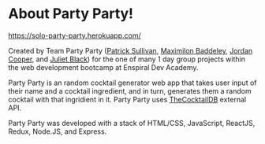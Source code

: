 # About Party Party!

https://solo-party-party.herokuapp.com/

Created by Team Party Party ([Patrick Sullivan](https://github.com/patrick-j-sulley), [Maximilon Baddeley](https://github.com/Maximilon), [Jordan Cooper](https://github.com/Jordy1311), and [Juliet Black](https://github.com/JULIET-01)) for the one of many 1 day group projects within the web development bootcamp at Enspiral Dev Academy.

Party Party is an random cocktail generator web app that takes user input of their name and a cocktail ingredient, and in turn, generates them a random cocktail with that ingridient in it. Party Party uses [TheCocktailDB](https://www.thecocktaildb.com/api.php) external API.

Party Party was developed with a stack of HTML/CSS, JavaScript, ReactJS, Redux, Node.JS, and Express.
